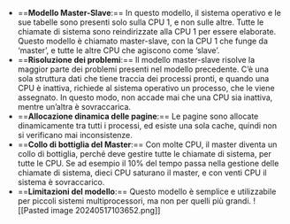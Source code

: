 - ==**Modello Master-Slave**:== In questo modello, il sistema operativo e le sue tabelle sono presenti solo sulla CPU 1, e non sulle altre. Tutte le chiamate di sistema sono reindirizzate alla CPU 1 per essere elaborate. Questo modello è chiamato master-slave, con la CPU 1 che funge da ‘master’, e tutte le altre CPU che agiscono come ‘slave’.
- ==**Risoluzione dei problemi**:== Il modello master-slave risolve la maggior parte dei problemi presenti nel modello precedente. C’è una sola struttura dati che tiene traccia dei processi pronti, e quando una CPU è inattiva, richiede al sistema operativo un processo, che le viene assegnato. In questo modo, non accade mai che una CPU sia inattiva, mentre un’altra è sovraccarica.
- ==**Allocazione dinamica delle pagine**:== Le pagine sono allocate dinamicamente tra tutti i processi, ed esiste una sola cache, quindi non si verificano mai inconsistenze.
- ==**Collo di bottiglia del Master**:== Con molte CPU, il master diventa un collo di bottiglia, perché deve gestire tutte le chiamate di sistema, per tutte le CPU. Se ad esempio il 10% del tempo passa nella gestione delle chiamate di sistema, dieci CPU saturano il master, e con venti CPU il sistema è sovraccarico.
- ==**Limitazioni del modello**:== Questo modello è semplice e utilizzabile per piccoli sistemi multiprocessori, ma non per quelli più grandi.
![[Pasted image 20240517103652.png]]